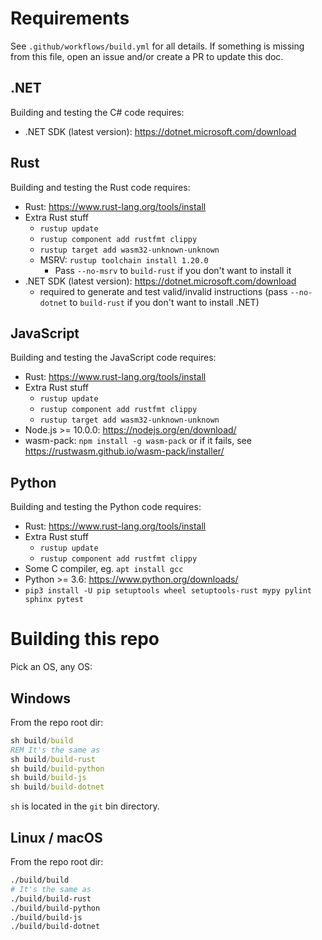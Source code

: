 # Requirements

See `.github/workflows/build.yml` for all details. If something is missing from this file, open an issue and/or create a PR to update this doc.

## .NET

Building and testing the C# code requires:

- .NET SDK (latest version): https://dotnet.microsoft.com/download

## Rust

Building and testing the Rust code requires:

- Rust: https://www.rust-lang.org/tools/install
- Extra Rust stuff
	- `rustup update`
	- `rustup component add rustfmt clippy`
	- `rustup target add wasm32-unknown-unknown`
	- MSRV: `rustup toolchain install 1.20.0`
		- Pass `--no-msrv` to `build-rust` if you don't want to install it
- .NET SDK (latest version): https://dotnet.microsoft.com/download
	- required to generate and test valid/invalid instructions (pass `--no-dotnet` to `build-rust` if you don't want to install .NET)

## JavaScript

Building and testing the JavaScript code requires:

- Rust: https://www.rust-lang.org/tools/install
- Extra Rust stuff
	- `rustup update`
	- `rustup component add rustfmt clippy`
	- `rustup target add wasm32-unknown-unknown`
- Node.js >= 10.0.0: https://nodejs.org/en/download/
- wasm-pack: `npm install -g wasm-pack` or if it fails, see https://rustwasm.github.io/wasm-pack/installer/

## Python

Building and testing the Python code requires:

- Rust: https://www.rust-lang.org/tools/install
- Extra Rust stuff
	- `rustup update`
	- `rustup component add rustfmt clippy`
- Some C compiler, eg. `apt install gcc`
- Python >= 3.6: https://www.python.org/downloads/
- `pip3 install -U pip setuptools wheel setuptools-rust mypy pylint sphinx pytest`

# Building this repo

Pick an OS, any OS:

## Windows

From the repo root dir:

```cmd
sh build/build
REM It's the same as
sh build/build-rust
sh build/build-python
sh build/build-js
sh build/build-dotnet
```

`sh` is located in the `git` bin directory.

## Linux / macOS

From the repo root dir:

```sh
./build/build
# It's the same as
./build/build-rust
./build/build-python
./build/build-js
./build/build-dotnet
```
